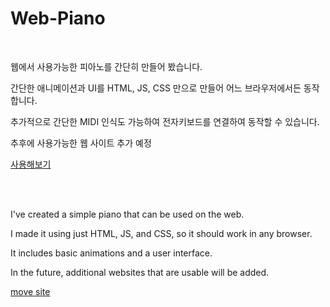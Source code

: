 <h1>Web-Piano</h1>

<br/>
<p>웹에서 사용가능한 피아노를 간단히 만들어 봤습니다. </p>

<p>간단한 애니메이션과 UI를 HTML, JS, CSS 만으로 만들어 어느 브라우저에서든 동작합니다. </p>

<p>추가적으로 간단한 MIDI 인식도 가능하여 전자키보드를 연결하여 동작할 수 있습니다.</p>

<p>추후에 사용가능한 웹 사이트 추가 예정 </p>

<a href="">사용해보기</a>

<br/>


<br/>
<p>I've created a simple piano that can be used on the web.  </p>

<p>I made it using just HTML, JS, and CSS, so it should work in any browser.  </p>

<p>It includes basic animations and a user interface. </p>

<p>In the future, additional websites that are usable will be added.</p>

<a href="">move site</a>
<br/>
